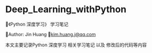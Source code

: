 # Deep_Learning_withPython
 :book:《Python 深度学习》 学习笔记

:man:Author: Jin Huang	 :email:kim.huang.j@qq.com

本文主要记录Python 深度学习 相关学习笔记 以及 修改后的代码等内容

